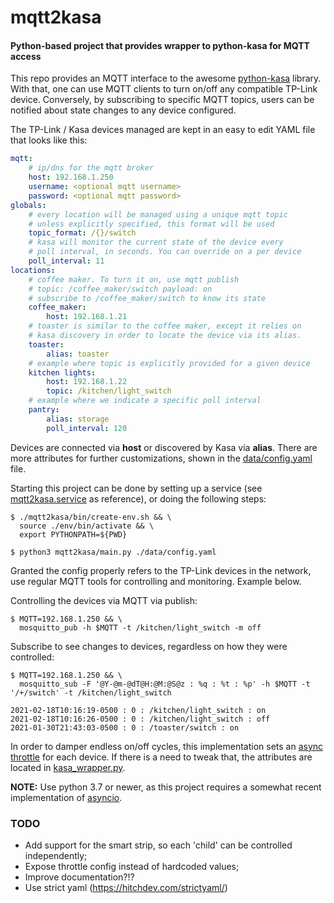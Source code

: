# mqtt2kasa
#### Python-based project that provides wrapper to python-kasa for MQTT access

This repo provides an MQTT interface to the awesome [python-kasa](https://github.com/python-kasa/python-kasa) library.
With that, one can use MQTT clients to turn on/off any compatible TP-Link device. Conversely, by subscribing
to specific MQTT topics, users can be notified about state changes to any device configured.

The TP-Link / Kasa devices managed are kept in an easy to edit YAML file that looks like this:

```yaml
mqtt:
    # ip/dns for the mqtt broker
    host: 192.168.1.250
    username: <optional mqtt username>
    password: <optional mqtt password>
globals:
    # every location will be managed using a unique mqtt topic
    # unless explicitly specified, this format will be used
    topic_format: /{}/switch
    # kasa will monitor the current state of the device every
    # poll interval, in seconds. You can override on a per device
    poll_interval: 11
locations:
    # coffee maker. To turn it on, use mqtt publish
    # topic: /coffee_maker/switch payload: on
    # subscribe to /coffee_maker/switch to know its state
    coffee_maker:
        host: 192.168.1.21
    # toaster is similar to the coffee maker, except it relies on
    # kasa discovery in order to locate the device via its alias.
    toaster:
        alias: toaster
    # example where topic is explicitly provided for a given device
    kitchen lights:
        host: 192.168.1.22
        topic: /kitchen/light_switch
    # example where we indicate a specific poll interval
    pantry:
        alias: storage
        poll_interval: 120
```

Devices are connected via **host** or discovered by Kasa via **alias**. There are more attributes
for further customizations, shown in the
[data/config.yaml](https://github.com/flavio-fernandes/mqtt2kasa/blob/main/data/config.yaml) file.

Starting this project can be done by setting up a service (see 
[mqtt2kasa.service](https://github.com/flavio-fernandes/mqtt2kasa/blob/main/mqtt2kasa/bin/mqtt2kasa.service.vagrant) as 
reference), or doing the following steps:
```shell script
$ ./mqtt2kasa/bin/create-env.sh && \
  source ./env/bin/activate && \
  export PYTHONPATH=${PWD}

$ python3 mqtt2kasa/main.py ./data/config.yaml
```

Granted the config properly refers to the TP-Link devices in the network, use regular MQTT tools for
controlling and monitoring. Example below.

Controlling the devices via MQTT via publish:
```shell script
$ MQTT=192.168.1.250 && \
  mosquitto_pub -h $MQTT -t /kitchen/light_switch -m off
```

Subscribe to see changes to devices, regardless on how they were controlled:
```shell script
$ MQTT=192.168.1.250 && \
  mosquitto_sub -F '@Y-@m-@dT@H:@M:@S@z : %q : %t : %p' -h $MQTT -t '/+/switch' -t /kitchen/light_switch

2021-02-18T10:16:19-0500 : 0 : /kitchen/light_switch : on
2021-02-18T10:16:26-0500 : 0 : /kitchen/light_switch : off
2021-01-30T21:43:03-0500 : 0 : /toaster/switch : on
```

In order to damper endless on/off cycles, this implementation sets an 
[async throttle](https://pypi.org/project/asyncio-throttle/) for each device.
If there is a need to tweak that, the attributes are located in
[kasa_wrapper.py](https://github.com/flavio-fernandes/mqtt2kasa/blob/main/mqtt2kasa/kasa_wrapper.py#L26-L27).

**NOTE:** Use python 3.7 or newer, as this project requires a somewhat
recent implementation of [asyncio](https://realpython.com/async-io-python/).

### TODO

- Add support for the smart strip, so each 'child' can be controlled independently;
- Expose throttle config instead of hardcoded values;
- Improve documentation?!?
- Use strict yaml (https://hitchdev.com/strictyaml/)
